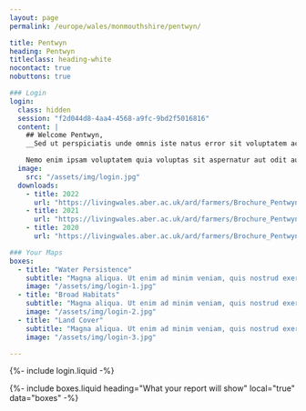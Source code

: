 ```yaml
---
layout: page
permalink: /europe/wales/monmouthshire/pentwyn/

title: Pentwyn
heading: Pentwyn
titleclass: heading-white
nocontact: true
nobuttons: true

### Login
login:
  class: hidden
  session: "f2d044d8-4aa4-4568-a9fc-9bd2f5016816"
  content: |
    ## Welcome Pentwyn,
    __Sed ut perspiciatis unde omnis iste natus error sit voluptatem accusantium doloremque laudantium, totam rem aperiam, eaque ipsa quae ab illo inventore veritatis et quasi architecto beatae vitae dicta sunt explicabo.__

    Nemo enim ipsam voluptatem quia voluptas sit aspernatur aut odit aut fugit, sed quia consequuntur magni dolores eos qui ratione voluptatem sequi nesciunt.
  image:
    src: "/assets/img/login.jpg"
  downloads:
    - title: 2022
      url: "https://livingwales.aber.ac.uk/ard/farmers/Brochure_Pentwyn_2022.pdf"
    - title: 2021
      url: "https://livingwales.aber.ac.uk/ard/farmers/Brochure_Pentwyn_2021.pdf"
    - title: 2020
      url: "https://livingwales.aber.ac.uk/ard/farmers/Brochure_Pentwyn_2020.pdf"

### Your Maps
boxes:
  - title: "Water Persistence"
    subtitle: "Magna aliqua. Ut enim ad minim veniam, quis nostrud exercitation ullamco laboris nisi."
    image: "/assets/img/login-1.jpg"
  - title: "Broad Habitats"
    subtitle: "Magna aliqua. Ut enim ad minim veniam, quis nostrud exercitation ullamco laboris nisi."
    image: "/assets/img/login-2.jpg"
  - title: "Land Cover"
    subtitle: "Magna aliqua. Ut enim ad minim veniam, quis nostrud exercitation ullamco laboris nisi."
    image: "/assets/img/login-3.jpg"

---
```


{%- include login.liquid -%}

{%- include boxes.liquid heading="What your report will show" local="true" data="boxes" -%}
